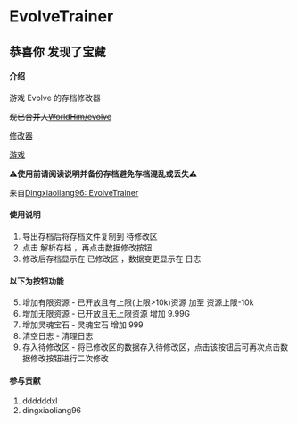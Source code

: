 # EvolveTrainer

## 恭喜你 发现了宝藏

#### 介绍

游戏 Evolve 的存档修改器

~~现已合并入[WorldHim/evolve](https://github.com/WorldHim/evolve)~~

[修改器](https://evolve-trainer.netlify.app/trainer/trainer.html)

[游戏](https://evolve-cn.netlify.app/)

:warning:**使用前请阅读说明并备份存档避免存档混乱或丢失**:warning:

来自[Dingxiaoliang96: EvolveTrainer](https://gitee.com/dingxiaoliang96/evolve-trainer)

#### 使用说明

1.  导出存档后将存档文件复制到 待修改区
2.  点击 解析存档 ，再点击数据修改按钮
3.	修改后存档显示在 已修改区 ，数据变更显示在 日志

#### 以下为按钮功能

5.	增加有限资源 - 已开放且有上限(上限>10k)资源 加至 资源上限-10k
6.	增加无限资源 - 已开放且无上限资源 增加 9.99G
6.	增加灵魂宝石 - 灵魂宝石 增加 999
7.	清空日志 - 清理日志
8.	存入待修改区 - 将已修改区的数据存入待修改区，点击该按钮后可再次点击数据修改按钮进行二次修改

#### 参与贡献

1.  ddddddxl
2.  dingxiaoliang96
